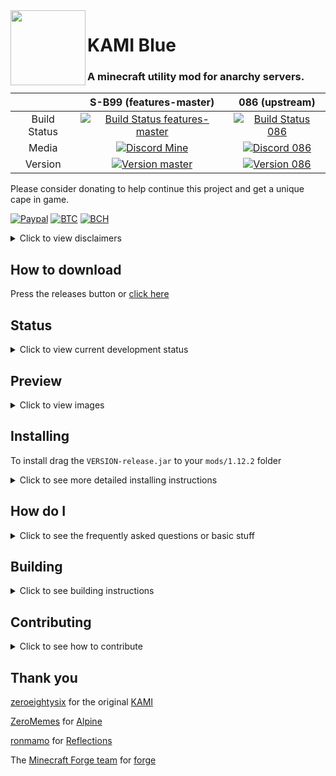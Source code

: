 <img src="https://github.com/S-B99/KAMI/blob/assets/assets/icons/kami.svg" align="left" width="120"/>

# KAMI Blue 

### A minecraft utility mod for anarchy servers.

|              | S-B99 (features-master)| 086 (upstream) |
|:------------:|:-------------:|:--------------:|
| Build Status | [![Build Status features-master](https://img.shields.io/travis/com/S-B99/KAMI/feature/master?logo=gradle&label=build)](https://travis-ci.com/S-B99/KAMI/) | [![Build Status 086](https://travis-ci.com/zeroeightysix/KAMI.svg?logo=gradle&branch=master)](https://travis-ci.com/zeroeightysix/KAMI) |
| Media        | [![Discord Mine](https://img.shields.io/discord/573954110454366214?label=chat&logo=discord&logoColor=white)](https://discord.gg/KfpqwZB) | [![Discord 086](https://img.shields.io/discord/496724196542513174)](http://discord.gg/9hvwgeg) |
| Version      | [![Version master](https://img.shields.io/github/v/release/S-B99/kami?color=dark-green&label=latest&logo=java)](https://github.com/S-B99/KAMI/releases) | [![Version 086](https://img.shields.io/github/v/tag/zeroeightysix/KAMI?color=red&label=outdated)](https://github.com/zeroeightysix/KAMI/releases) |

<!--| Issues       | [![Issues Mine](https://img.shields.io/github/issues/S-B99/KAMI?label=issues&logo=github)](https://github.com/S-B99/kami/issues) | [![Issues 086](https://img.shields.io/github/issues/zeroeightysix/KAMI?color=red&label=issues)](https://github.com/zeroeightysix/kami/issues) |-->
<!--| Build Status | [![Build Status features-master](https://img.shields.io/travis/com/S-B99/KAMI/features-master?label=build)](https://travis-ci.com/S-B99/KAMI/tree/features-master) | [![Build Status master](https://img.shields.io/travis/com/S-B99/KAMI/master?label=build)](https://travis-ci.com/S-B99/KAMI/tree/master) | [![Build Status 086](https://travis-ci.com/zeroeightysix/KAMI.svg?branch=master)](https://travis-ci.com/zeroeightysix/KAMI) |-->
<!--| Issues       | [![Issues Mine](https://img.shields.io/github/issues/S-B99/KAMI?label=issues)](https://github.com/S-B99/kami/issues) | [![Issues Mine](https://img.shields.io/github/issues/S-B99/KAMI?label=issues)](https://github.com/S-B99/kami/issues) | [![Issues 086](https://img.shields.io/github/issues/zeroeightysix/KAMI?color=red&label=issues)](https://github.com/zeroeightysix/kami/issues) |-->
<!--| Media        | [![Discord Mine](https://img.shields.io/discord/573954110454366214?label=chat&logo=discord&logoColor=white)](https://discord.gg/KfpqwZB) | [![Discord Mine](https://img.shields.io/discord/573954110454366214?label=chat&logo=discord&logoColor=white)](https://discord.gg/KfpqwZB) | [![Discord 086](https://img.shields.io/badge/chat-on%20discord-brightgreen.svg)](http://discord.gg/9hvwgeg) |-->
<!--| Version      | [![Version features-master](https://img.shields.io/github/v/tag/S-B99/KAMI?color=orange&include_prereleases&label=unstable&sort=semver)](https://github.com/S-B99/KAMI/releases) | [![Version master](https://img.shields.io/github/v/release/S-B99/kami?color=dark-green&label=latest)](https://github.com/S-B99/KAMI/releases) | [![Version 086](https://img.shields.io/github/v/tag/zeroeightysix/KAMI?color=red&label=outdated)](https://github.com/zeroeightysix/KAMI/releases) |-->

Please consider donating to help continue this project and get a unique cape in game. 

[![Paypal](https://img.shields.io/badge/paypal-donate-red?color=169bd7&logo=paypal)](https://paypal.me/bellawhotwo) 
[![BTC](https://img.shields.io/badge/btc-clickme-red?color=f08b16&logo=bitcoin)](https://www.blockchain.com/btc/address/19pH4aNZZMPJkqQ2826BauRokyBs1NYon7)
[![BCH](https://img.shields.io/badge/bch-clickme-red?color=2db300&logo=cash-app)](https://www.blockchain.com/bch/address/19pH4aNZZMPJkqQ2826BauRokyBs1NYon7) 

<details>
	<summary>Click to view disclaimers</summary>

***

This will be frequently updated as long as I'm not on vacation or anything

This is by no means a finished project, nor is it a "cheat" or "hack" for anything, it is a *utility* mod.

Please note Baritone is no longer included. Download the standalone jar [from here](https://github.com/cabaletta/baritone/releases).

See [forgehax](https://github.com/fr1kin/forgehax) for an equivalent. Some features in KAMI may be based on those of forgehax, and KAMI / KAMI Blue have some features it doesn't. KAMI Blue won't be based off of other mods unless said otherwise.

***

</details>

## How to download

Press the releases button or [click here](https://github.com/S-B99/KAMI/releases)

## Status

<details>
	<summary>Click to view current development status</summary>

***

[Everything here is planned for sure,](https://github.com/zeroeightysix/KAMI/pull/114) [along with here](https://github.com/S-B99/KAMI/issues/12) and the rest of the issues with a milestone attached.

This is currently in slowed development. Maintainance and further development is planned in the next couple months.

***

</details>

## Preview

<details>
	<summary>Click to view images</summary>

***

Click on images to expand

***

Capes in game

<img src="https://raw.githubusercontent.com/S-B99/KAMI/assets/assets/readme/capes.png" width="500"/>

Rich presence on discord

<img src="https://raw.githubusercontent.com/S-B99/KAMI/assets/assets/readme/rpc.png" width="500"/>

Note: GUI pictures are super outdated

<img src="https://raw.githubusercontent.com/S-B99/KAMI/assets/assets/readme/gui.png" width="500"/>

GUI When Closed

Ignore the GUI on the right, that's future

<img src="https://raw.githubusercontent.com/S-B99/KAMI/assets/assets/readme/guiclosed.png" width="500"/>

Shulker preview being used in chat

<img src="https://raw.githubusercontent.com/S-B99/KAMI/assets/assets/readme/shulkerChat.png" width="500"/>

CrystalAura targeting

<img src="https://raw.githubusercontent.com/S-B99/KAMI/assets/assets/readme/crystalAura.png" width="500"/>

***

</details>

## Installing

To install drag the `VERSION-release.jar` to your `mods/1.12.2` folder

<details>
	<summary>Click to see more detailed installing instructions</summary>

KAMI Blue is a forge mod. Start by downloading the latest version of [1.12.2 forge](https://files.minecraftforge.net/maven/net/minecraftforge/forge/index_1.12.2.html).
1. Install forge
2. Go to your `.minecraft` directory.
   * **Linux**: `~/.minecraft`
   * **Windows**: `%appdata%/.minecraft`
   * **OS X**: `~/Library/Application Support/minecraft`
3. Navigate to the `mods` directory. If it doesn't exist, create it.
4. Get the KAMI Blue `.jar` file.
   * By **downloading** it: see [releases](../../releases)
   * By **building** it: see [building](#building).
5. Drag the `-release.jar` file into your mods directory.

</details>

## How do I

<details>
	<summary>Click to see the frequently asked questions or basic stuff</summary>

***

##### Open the GUI
Press Y.

##### Use commands
The default prefix is `.`. Commands are used through chat, use `.commands` for a list of commands.

##### Bind modules
Run `.bind <module> <key>`.

You can also use `.bind modifiers on` to allow modules to be bound to keybinds with modifiers, e.g `ctrl + shift + w` or `ctrl + c`.

##### Change command prefix
By using the command `prefix <prefix>` or after having ran KAMI Blue (make sure it's closed), editing your configuration file (find it using `config path` in-game) and changing the value of `commandPrefix` to change the prefix.

***

</details>

## Building

<details>
	<summary>Click to see building instructions</summary>

***

#### Linux
You can build by running these commands (without the <>) in a terminal.
```
git clone https://github.com/S-B99/KAMI/
cd KAMI

chmod +x gradlew
./gradlew <args>
```
Possible arguments:
```
build
mkdir
rmOld
copy
```
If you use more than one then it must be in that order. 

Build is required, `mkdir` makes the `mods/1.12.2` directory, `rmOld` removes old versions of KAMI and KAMI Blue\* in that directory, and `copy` copies the build release to the `mods/1.12.2` directory. 

\*`rmOld` removes any jars ending in `-release.jar`, which is the format KAMI used and that KAMI Blue uses. If you use any other mod that uses that naming scheme please remove old versions manually.

If you prefer copying it manually, find a file in `build/libs` called `KAMI-<kamiVersion>-**release**.jar` which you can copy to the `mods/1.12.2` folder of a minecraft instance that has forge installed.

Note: This assumes your minecraft folder is in the default location under your home folder.

Note: Any argument other then `build` assumes you downloaded KAMI Blue to a nested folder inside your home folder. For example `~/Downloads/KAMI` or `~/Documents/KAMI`. This will be fixed as per [issue #15](https://github.com/S-B99/KAMI/issues/15)

***

#### Windows
You can build by running these commands in a terminal with the current directory being KAMI. (EG. `cd C:\Users\Username\Downloads\KAMI`)
```
gradlew.bat build
```

To copy on windows run `autocopy.bat`

If you prefer copying it manually, find a file in `build/libs` called `KAMI-<kamiVersion>-**release**.jar` which you can copy to the `mods\1.12.2` folder of a minecraft instance that has forge installed.

Note: This assumes your minecraft folder is in the default location under your %appdata% folder.

***

If you get build errors see this: [troubleshooting page](docs/TROUBLESHOOTING.md)

***

</details>

## Contributing

<details>
	<summary>Click to see how to contribute</summary>

***

You are free to clone, modify KAMI and KAMI Blue and make pull requests as you wish. To set up your development environment, make use of the following commands:

On GNU/Linux, run `chmod +x gradlew` and for the following commands use `./gradlew` instead of `gradlew.bat`

Of-course you can also use a Gradle installation if you for some reason want another version of gradle
```
git clone https://github.com/S-B99/KAMI/
cd KAMI
```
Import KAMI Blue into your IDE of choice. 
```
gradlew.bat setupDecompWorkspace
gradlew.bat genIntellijRuns #for intellij
gradlew.bat eclipse #for eclipse
```
If you use IntelliJ, import `build.gradle`

If you use Eclipse, import a new gradle project and select the KAMI folder. 

If you have gradle related issues with either of these force your gradle version to `4.8.1`

If you do not wish to run from an IDE, use `gradlew.bat runClient` to run KAMI Blue.

*** 

If you get build errors see this: [troubleshooting page](docs/TROUBLESHOOTING.md)

***

</details>

## Thank you

[zeroeightysix](https://github.com/zeroeightysix) for the original [KAMI](https://github.com/zeroeightysix/KAMI)

[ZeroMemes](https://github.com/ZeroMemes) for [Alpine](https://github.com/ZeroMemes/Alpine)

[ronmamo](https://github.com/ronmamo/) for [Reflections](https://github.com/ronmamo/reflections)

The [Minecraft Forge team](https://github.com/MinecraftForge) for [forge](https://files.minecraftforge.net/)
